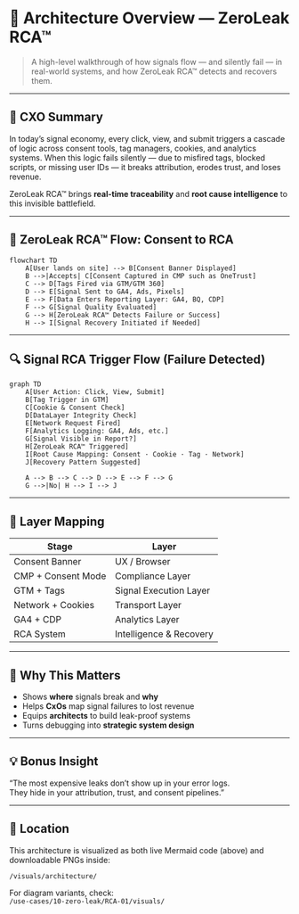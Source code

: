 # 🧭 Architecture Overview — ZeroLeak RCA™

> A high-level walkthrough of how signals flow — and silently fail — in real-world systems, and how ZeroLeak RCA™ detects and recovers them.

---

## 🎯 CXO Summary

In today’s signal economy, every click, view, and submit triggers a cascade of logic across consent tools, tag managers, cookies, and analytics systems. When this logic fails silently — due to misfired tags, blocked scripts, or missing user IDs — it breaks attribution, erodes trust, and loses revenue.

ZeroLeak RCA™ brings **real-time traceability** and **root cause intelligence** to this invisible battlefield.

---

## 🔄 ZeroLeak RCA™ Flow: Consent to RCA

```mermaid
flowchart TD
    A[User lands on site] --> B[Consent Banner Displayed]
    B -->|Accepts| C[Consent Captured in CMP such as OneTrust]
    C --> D[Tags Fired via GTM/GTM 360]
    D --> E[Signal Sent to GA4, Ads, Pixels]
    E --> F[Data Enters Reporting Layer: GA4, BQ, CDP]
    F --> G[Signal Quality Evaluated]
    G --> H[ZeroLeak RCA™ Detects Failure or Success]
    H --> I[Signal Recovery Initiated if Needed]
```

---

## 🔍 Signal RCA Trigger Flow (Failure Detected)

```mermaid
graph TD
    A[User Action: Click, View, Submit]
    B[Tag Trigger in GTM]
    C[Cookie & Consent Check]
    D[DataLayer Integrity Check]
    E[Network Request Fired]
    F[Analytics Logging: GA4, Ads, etc.]
    G[Signal Visible in Report?]
    H[ZeroLeak RCA™ Triggered]
    I[Root Cause Mapping: Consent · Cookie · Tag · Network]
    J[Recovery Pattern Suggested]

    A --> B --> C --> D --> E --> F --> G
    G -->|No| H --> I --> J
```

---

## 🧱 Layer Mapping

| Stage | Layer |
|-------|-------|
| Consent Banner | UX / Browser |
| CMP + Consent Mode | Compliance Layer |
| GTM + Tags | Signal Execution Layer |
| Network + Cookies | Transport Layer |
| GA4 + CDP | Analytics Layer |
| RCA System | Intelligence & Recovery |

---

## 🧠 Why This Matters

- Shows **where** signals break and **why**
- Helps **CxOs** map signal failures to lost revenue
- Equips **architects** to build leak-proof systems
- Turns debugging into **strategic system design**

---

## 💡 Bonus Insight

“The most expensive leaks don’t show up in your error logs.  
They hide in your attribution, trust, and consent pipelines.”

---

## 📁 Location

This architecture is visualized as both live Mermaid code (above) and downloadable PNGs inside:

`/visuals/architecture/`

For diagram variants, check:  
`/use-cases/10-zero-leak/RCA-01/visuals/`
